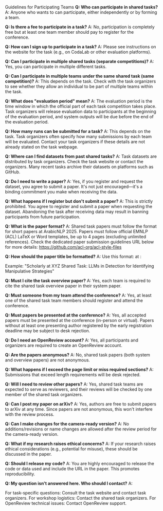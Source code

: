 Guidelines for Participating Teams
**Q: Who can participate in shared tasks?**
A: Anyone who wants to can participate, either independently or by forming a team.

**Q: Is there a fee to participate in a task?**
A: No, participation is completely free but at least one team member should pay to register for the conference.

**Q: How can I sign up to participate in a task?**
A: Please see instructions on the website for the task (e.g., on CodaLab or other evaluation platforms).

**Q: Can I participate in multiple shared tasks (separate competitions)?**
A: Yes, you can participate in multiple different tasks.

**Q: Can I participate in multiple teams under the same shared task (same competition)?**
A: This depends on the task. Check with the task organizers to see whether they allow an individual to be part of multiple teams within the task.

**Q: What does "evaluation period" mean?**
A: The evaluation period is the time window in which the official part of each task competition takes place. Task organizers will release evaluation data to participants at the beginning of the evaluation period, and system outputs will be due before the end of the evaluation period.

**Q: How many runs can be submitted for a task?**
A: This depends on the task. Task organizers often specify how many submissions by each team will be evaluated. Contact your task organizers if these details are not already stated on the task webpage.

**Q: Where can I find datasets from past shared tasks?**
A: Task datasets are distributed by task organizers. Check the task website or contact the organizers. Many recent tasks archive their datasets on platforms such as GitHub.

**Q: Do I need to write a paper?**
A: Yes, if you register and request the dataset, you agree to submit a paper. It's not just encouraged—it's a binding commitment you make when receiving the data.

**Q: What happens if I register but don't submit a paper?**
A: This is strictly prohibited. You agree to register and submit a paper when requesting the dataset. Abandoning the task after receiving data may result in banning participants from future participation.

**Q: What is the paper format?**
A: Shared task papers must follow the format for short papers at ArabicNLP 2025. Papers must follow official EMNLP (ACL) LaTeX or Word templates, be up to 4 pages (excluding unlimited references). Check the dedicated paper submission guidelines URL below for more details: https://github.com/acl-org/acl-style-files

**Q: How should the paper title be formatted?**
A: Use this format: <Team Name> at <Task Name>: <Your Contribution>

Example: "Scholarly at XYZ Shared Task: LLMs in Detection for Identifying Manipulative Strategies"

**Q: Must I cite the task overview paper?**
A: Yes, each team is required to cite the shared task overview paper in their system paper.

**Q: Must someone from my team attend the conference?**
A: Yes, at least one of the shared task team members should register and attend the conference.

**Q: Must papers be presented at the conference?**
A: Yes, all accepted papers must be presented at the conference (in-person or virtual). Papers without at least one presenting author registered by the early registration deadline may be subject to desk rejection.

**Q: Do I need an OpenReview account?**
A: Yes, all participants and organizers are required to create an OpenReview account.

**Q: Are the papers anonymous?**
A: No, shared task papers (both system and overview papers) are not anonymous.

**Q: What happens if I exceed the page limit or miss required sections?**
A: Submissions that exceed length requirements will be desk rejected.

**Q: Will I need to review other papers?**
A: Yes, shared task teams are expected to serve as reviewers, and their reviews will be checked by one member of the shared task organizers.

**Q: Can I post my paper on arXiv?**
A: Yes, authors are free to submit papers to arXiv at any time. Since papers are not anonymous, this won't interfere with the review process.

**Q: Can I make changes for the camera-ready version?**
A: No additions/revisions or name changes are allowed after the review period for the camera-ready version.

**Q: What if my research raises ethical concerns?**
A: If your research raises ethical considerations (e.g., potential for misuse), these should be discussed in the paper.

**Q: Should I release my code?**
A: You are highly encouraged to release the code or data used and include the URL in the paper. This promotes reproducibility.

**Q: My question isn't answered here. Who should I contact?**
A:

For task-specific questions: Consult the task website and contact task organizers.
For workshop logistics: Contact the shared task organizers.
For OpenReview technical issues: Contact OpenReview support.
